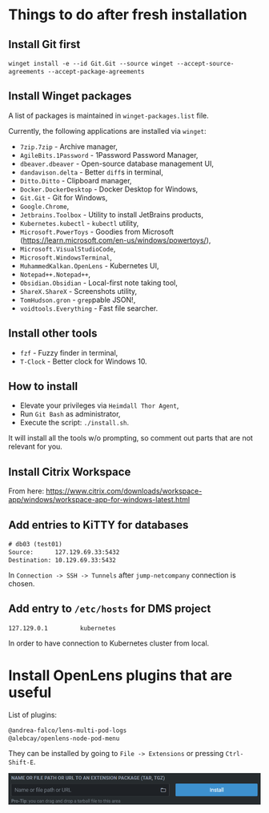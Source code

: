 # Things to do after fresh installation

## Install Git first

```shell
winget install -e --id Git.Git --source winget --accept-source-agreements --accept-package-agreements
```

## Install Winget packages

A list of packages is maintained in `winget-packages.list` file.

Currently, the following applications are installed via `winget`:

- `7zip.7zip` - Archive manager,
- `AgileBits.1Password` - 1Password Password Manager,
- `dbeaver.dbeaver` - Open-source database management UI,
- `dandavison.delta` - Better `diff`s in terminal,
- `Ditto.Ditto` - Clipboard manager,
- `Docker.DockerDesktop` - Docker Desktop for Windows,
- `Git.Git` - Git for Windows,
- `Google.Chrome`,
- `Jetbrains.Toolbox` - Utility to install JetBrains products,
- `Kubernetes.kubectl` - `kubectl` utility,
- `Microsoft.PowerToys` - Goodies from Microsoft (https://learn.microsoft.com/en-us/windows/powertoys/),
- `Microsoft.VisualStudioCode`,
- `Microsoft.WindowsTerminal`,
- `MuhammedKalkan.OpenLens` - Kubernetes UI,
- `Notepad++.Notepad++`,
- `Obsidian.Obsidian` - Local-first note taking tool,
- `ShareX.ShareX` - Screenshots utility,
- `TomHudson.gron` - `grep`pable JSON!,
- `voidtools.Everything` - Fast file searcher.

## Install other tools

- `fzf` - Fuzzy finder in terminal,
- `T-Clock` - Better clock for Windows 10.

## How to install

- Elevate your privileges via `Heimdall Thor Agent`,
- Run `Git Bash` as administrator,
- Execute the script: `./install.sh`.
 
It will install all the tools w/o prompting, so comment out parts that are not relevant for you.

## Install Citrix Workspace

From here: https://www.citrix.com/downloads/workspace-app/windows/workspace-app-for-windows-latest.html

## Add entries to KiTTY for databases

```text
# db03 (test01)
Source:      127.129.69.33:5432
Destination: 10.129.69.33:5432
```

In `Connection -> SSH -> Tunnels` after `jump-netcompany` connection is chosen.

## Add entry to `/etc/hosts` for DMS project

```text
127.129.0.1         kubernetes
```

In order to have connection to Kubernetes cluster from local.

# Install OpenLens plugins that are useful

List of plugins:

```
@andrea-falco/lens-multi-pod-logs
@alebcay/openlens-node-pod-menu
```

They can be installed by going to `File -> Extensions` or pressing `Ctrl-Shift-E`.

![OpenLens extensions](./.markdown/images/OpenLens-extensions.png)
